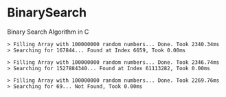 # BinarySearch
Binary Search Algorithm in C

```
> Filling Array with 100000000 random numbers... Done. Took 2340.34ms
> Searching for 167844... Found at Index 6659, Took 0.00ms
```

```
> Filling Array with 100000000 random numbers... Done. Took 2346.74ms
> Searching for 1527884340... Found at Index 61113282, Took 0.00ms
```

```
> Filling Array with 100000000 random numbers... Done. Took 2269.76ms
> Searching for 69... Not Found, Took 0.00ms
```

